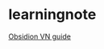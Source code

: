 # learningnote

[Obsidion VN guide](https://thinhvu.com/2023/01/29/huong-dan-su-dung-obsidian-toan-tap/)
